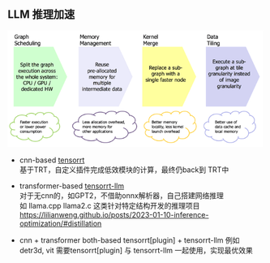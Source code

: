 ## LLM 推理加速   

![acc](./2016-openvx-api-slide6.png)   

* cnn-based  [tensorrt](https://github.com/lix19937/trt-samples-for-hackathon-cn/blob/master/cookbook/readme_cn.md)     
基于TRT，自定义插件完成低效模块的计算，最终仍back到 TRT中   

* transformer-based  [tensorrt-llm](https://github.com/NVIDIA/TensorRT-LLM)      
对于无cnn的，如GPT2，不借助onnx解析器，自己搭建网络推理    
如 llama.cpp   llama2.c  这类针对特定结构开发的推理项目           
https://lilianweng.github.io/posts/2023-01-10-inference-optimization/#distillation

* cnn + transformer both-based  tensorrt[plugin] + tensorrt-llm
例如detr3d, vit 需要tensorrt[plugin] 与 tensorrt-llm 一起使用，实现最优效果      
  
